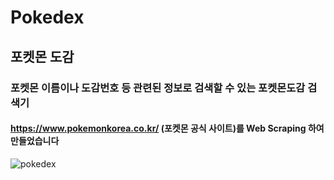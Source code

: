 # Pokedex

## 포켓몬 도감

### 포켓몬 이름이나 도감번호 등 관련된 정보로 검색할 수 있는 포켓몬도감 검색기

#### https://www.pokemonkorea.co.kr/ (포켓몬 공식 사이트)를 Web Scraping 하여 만들었습니다 

![pokedex](https://user-images.githubusercontent.com/55382624/124766968-59282100-df72-11eb-8c14-9ef10f687655.gif)